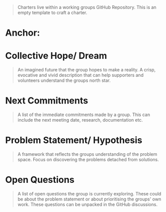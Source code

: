 > Charters live within a working groups GitHub Repository. This is an empty template to craft a charter.

# Anchor: <Insert name of Anchor>

# Collective Hope/ Dream
> An imagined future that the group hopes to make a reality. A crisp, evocative and vivid description that can help supporters and volunteers understand the groups north star.

# Next Commitments
> A list of the immediate commitments made by a group. This can include the next meeting date, research, documentation etc.

# Problem Statement/ Hypothesis
> A framework that reflects the groups understanding of the problem space. Focus on discovering the problems detached from solutions.

# Open Questions
> A list of open questions the group is currently exploring. These could be about the problem statement or about prioritising the groups' own work. These questions can be unpacked in the GitHub discussions.

